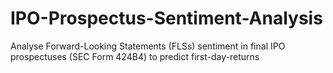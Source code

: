 # IPO-Prospectus-Sentiment-Analysis
Analyse Forward-Looking Statements (FLSs) sentiment in final IPO prospectuses (SEC Form 424B4) to predict first-day-returns
